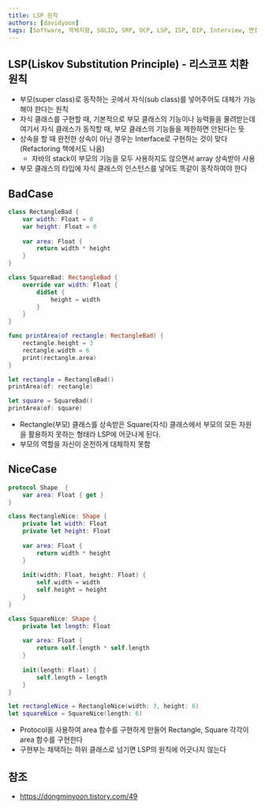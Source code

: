 ```yaml
---
title: LSP 원칙
authors: [davidyoon]
tags: [Software, 객체지향, SOLID, SRP, OCP, LSP, ISP, DIP, Interview, 면접, Liskov Substitution Principle]
---
```


## LSP(Liskov Substitution Principle) - 리스코프 치환 원칙
- 부모(super class)로 동작하는 곳에서 자식(sub class)를 넣어주어도 대체가 가능해야 한다는 원칙
- 자식 클래스를 구현할 때, 기본적으로 부모 클래스의 기능이나 능력들을 물려받는데 여기서 자식 클래스가 동작할 때, 부모 클래스의 기능들을 제한하면 안된다는 뜻
- 상속을 할 때 완전한 상속이 아닌 경우는 Interface로 구현하는 것이 맞다(Refactoring 책에서도 나옴)
    - 자바의 stack이 부모의 기능을 모두 사용하지도 않으면서 array 상속받아 사용
- 부모 클래스의 타입에 자식 클래스의 인스턴스를 넣어도 똑같이 동작하여야 한다

## BadCase
``` Swift
class RectangleBad {
    var width: Float = 0
    var height: Float = 0
    
    var area: Float {
        return width * height
    }
}

class SquareBad: RectangleBad {
    override var width: Float {
        didSet {
            height = width
        }
    }
}

func printArea(of rectangle: RectangleBad) {
    rectangle.height = 3
    rectangle.width = 6
    print(rectangle.area)
}

let rectangle = RectangleBad()
printArea(of: rectangle)

let square = SquareBad()
printArea(of: square)
```
- Rectangle(부모) 클래스를 상속받은 Square(자식) 클래스에서 부모의 모든 자원을 활용하지 못하는 형태라 LSP에 어긋나게 된다.
- 부모의 역할을 자신이 온전하게 대체하지 못함

## NiceCase

``` Swift
protocol Shape  {
    var area: Float { get }
}

class RectangleNice: Shape {
    private let width: Float
    private let height: Float
    
    var area: Float {
        return width * height
    }
    
    init(width: Float, height: Float) {
        self.width = width
        self.height = height
    }
}

class SquareNice: Shape {
    private let length: Float
    
    var area: Float {
        return self.length * self.length
    }
    
    init(length: Float) {
        self.length = length
    }
}

let rectangleNice = RectangleNice(width: 3, height: 6)
let squareNice = SquareNice(length: 6)
```
- Protocol을 사용하여 area 함수를 구현하게 만들어 Rectangle, Square 각각이 area 함수를 구현한다
- 구현부는 채택하는 하위 클래스로 넘기면 LSP의 원칙에 어긋나지 않는다

## 참조
- https://dongminyoon.tistory.com/49